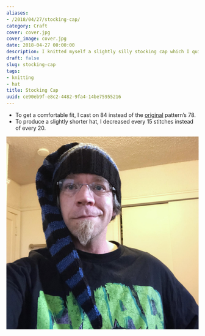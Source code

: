 ```yaml
---
aliases:
- /2018/04/27/stocking-cap/
category: Craft
cover: cover.jpg
cover_image: cover.jpg
date: 2018-04-27 00:00:00
description: I knitted myself a slightly silly stocking cap which I quite enjoy.
draft: false
slug: stocking-cap
tags:
- knitting
- hat
title: Stocking Cap
uuid: ce90eb9f-e8c2-4482-9fa4-14be75955216
---
```


- To get a comfortable fit, I cast on 84 instead of the
  [original](http://www.knittingonthenet.com/patterns/hatlongstockingcap.htm)
  pattern’s 78.
- To produce a slightly shorter hat, I decreased every 15 stitches
  instead of every 20.

![Me wearing the stocking cap](me.jpg)